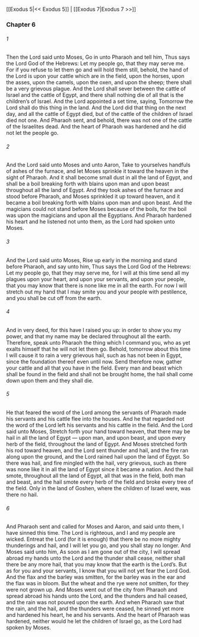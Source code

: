 [[Exodus 5|<< Exodus 5]]  |  [[Exodus 7|Exodus 7 >>]]

### Chapter 6
###### 1
Then the Lord said unto Moses, Go in unto Pharaoh and tell him, Thus says the Lord God of the Hebrews: Let my people go, that they may serve me. For if you refuse to let them go and will hold them still, behold, the hand of the Lord is upon your cattle which are in the field, upon the horses, upon the asses, upon the camels, upon the oxen, and upon the sheep; there shall be a very grievous plague. And the Lord shall sever between the cattle of Israel and the cattle of Egypt, and there shall nothing die of all that is the children’s of Israel. And the Lord appointed a set time, saying, Tomorrow the Lord shall do this thing in the land. And the Lord did that thing on the next day, and all the cattle of Egypt died, but of the cattle of the children of Israel died not one. And Pharaoh sent, and behold, there was not one of the cattle of the Israelites dead. And the heart of Pharaoh was hardened and he did not let the people go.

###### 2
And the Lord said unto Moses and unto Aaron, Take to yourselves handfuls of ashes of the furnace, and let Moses sprinkle it toward the heaven in the sight of Pharaoh. And it shall become small dust in all the land of Egypt, and shall be a boil breaking forth with blains upon man and upon beast throughout all the land of Egypt. And they took ashes of the furnace and stood before Pharaoh, and Moses sprinkled it up toward heaven, and it became a boil breaking forth with blains upon man and upon beast. And the magicians could not stand before Moses because of the boils, for the boil was upon the magicians and upon all the Egyptians. And Pharaoh hardened his heart and he listened not unto them, as the Lord had spoken unto Moses.

###### 3
And the Lord said unto Moses, Rise up early in the morning and stand before Pharaoh, and say unto him, Thus says the Lord God of the Hebrews: Let my people go, that they may serve me, for I will at this time send all my plagues upon your heart, and upon your servants, and upon your people, that you may know that there is none like me in all the earth. For now I will stretch out my hand that I may smite you and your people with pestilence, and you shall be cut off from the earth.

###### 4
And in very deed, for this have I raised you up: in order to show you my power, and that my name may be declared throughout all the earth. Therefore, speak unto Pharaoh the thing which I command you, who as yet exalts himself that he will not let them go. Behold, tomorrow about this time I will cause it to rain a very grievous hail, such as has not been in Egypt, since the foundation thereof even until now. Send therefore now, gather your cattle and all that you have in the field. Every man and beast which shall be found in the field and shall not be brought home, the hail shall come down upon them and they shall die.

###### 5
He that feared the word of the Lord among the servants of Pharaoh made his servants and his cattle flee into the houses. And he that regarded not the word of the Lord left his servants and his cattle in the field. And the Lord said unto Moses, Stretch forth your hand toward heaven, that there may be hail in all the land of Egypt — upon man, and upon beast, and upon every herb of the field, throughout the land of Egypt. And Moses stretched forth his rod toward heaven, and the Lord sent thunder and hail, and the fire ran along upon the ground, and the Lord rained hail upon the land of Egypt. So there was hail, and fire mingled with the hail, very grievous, such as there was none like it in all the land of Egypt since it became a nation. And the hail smote, throughout all the land of Egypt, all that was in the field, both man and beast, and the hail smote every herb of the field and broke every tree of the field. Only in the land of Goshen, where the children of Israel were, was there no hail.

###### 6
And Pharaoh sent and called for Moses and Aaron, and said unto them, I have sinned this time. The Lord is righteous, and I and my people are wicked. Entreat the Lord (for it is enough) that there be no more mighty thunderings and hail, and I will let you go, and you shall stay no longer. And Moses said unto him, As soon as I am gone out of the city, I will spread abroad my hands unto the Lord and the thunder shall cease, neither shall there be any more hail, that you may know that the earth is the Lord’s. But as for you and your servants, I know that you will not yet fear the Lord God. And the flax and the barley was smitten, for the barley was in the ear and the flax was in bloom. But the wheat and the rye were not smitten, for they were not grown up. And Moses went out of the city from Pharaoh and spread abroad his hands unto the Lord, and the thunders and hail ceased, and the rain was not poured upon the earth. And when Pharaoh saw that the rain, and the hail, and the thunders were ceased, he sinned yet more and hardened his heart, he and his servants. And the heart of Pharaoh was hardened, neither would he let the children of Israel go, as the Lord had spoken by Moses.